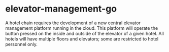# elevator-management-go
A hotel chain requires the development of a new central elevator management platform running in the cloud. This platform will operate the button pressed on the inside and outside of the elevator of a given hotel. All hotels will have multiple floors and elevators; some are restricted to hotel personnel only.
